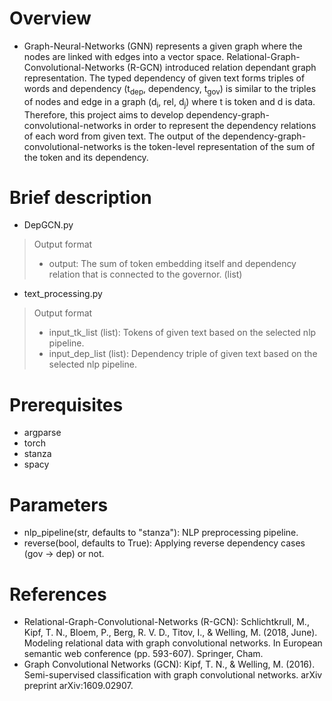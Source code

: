 # Overview
- Graph-Neural-Networks (GNN) represents a given graph where the nodes are linked with edges into a vector space. Relational-Graph-Convolutional-Networks (R-GCN) introduced relation dependant graph representation. The typed dependency of given text forms triples of words and dependency (t<sub>dep</sub>, dependency, t<sub>gov</sub>) is similar to the triples of nodes and edge in a graph (d<sub>i</sub>, rel, d<sub>j</sub>) where t is token and d is data. Therefore, this project aims to develop dependency-graph-convolutional-networks in order to represent the dependency relations of each word from given text. The output of the dependency-graph-convolutional-networks is the token-level representation of the sum of the token and its dependency.

# Brief description
- DepGCN.py
> Output format
> - output: The sum of token embedding itself and dependency relation that is connected to the governor. (list)
- text_processing.py
> Output format
> - input_tk_list (list): Tokens of given text based on the selected nlp pipeline.
> - input_dep_list (list): Dependency triple of given text based on the selected nlp pipeline.

# Prerequisites
- argparse
- torch
- stanza
- spacy

# Parameters
- nlp_pipeline(str, defaults to "stanza"): NLP preprocessing pipeline.
- reverse(bool, defaults to True): Applying reverse dependency cases (gov -> dep) or not.

# References
- Relational-Graph-Convolutional-Networks (R-GCN): Schlichtkrull, M., Kipf, T. N., Bloem, P., Berg, R. V. D., Titov, I., & Welling, M. (2018, June). Modeling relational data with graph convolutional networks. In European semantic web conference (pp. 593-607). Springer, Cham.
- Graph Convolutional Networks (GCN): Kipf, T. N., & Welling, M. (2016). Semi-supervised classification with graph convolutional networks. arXiv preprint arXiv:1609.02907.
